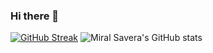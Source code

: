 ### Hi there 👋

[![GitHub Streak](https://github-readme-streak-stats.herokuapp.com?user=Miral-Savera&theme=dark)](https://git.io/streak-stats)  ![Miral Savera's GitHub stats](https://github-readme-stats.vercel.app/api?username=Miral-Savera&theme=dark&show_icons=true) 

<!--
**Miral-Savera/Miral-Savera** is a ✨ _special_ ✨ repository because its `README.md` (this file) appears on your GitHub profile.

Here are some ideas to get you started:

- 🔭 I’m currently working on ...
- 🌱 I’m currently learning ...
- 👯 I’m looking to collaborate on ...
- 🤔 I’m looking for help with ...
- 💬 Ask me about ...
- 📫 How to reach me: ...
- 😄 Pronouns: ...
- ⚡ Fun fact: ...
-->
